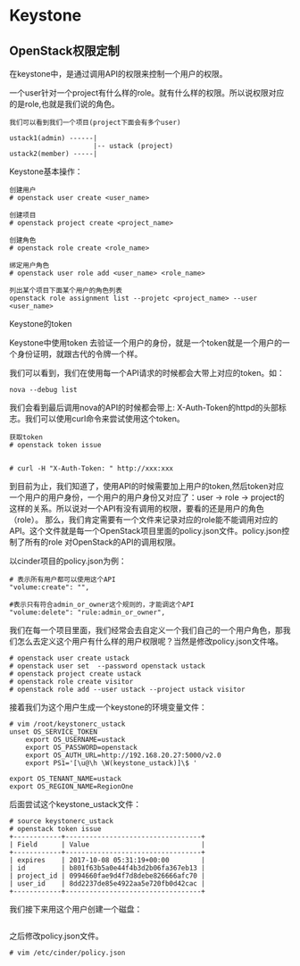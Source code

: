 # Keystone

## OpenStack权限定制

在keystone中，是通过调用API的权限来控制一个用户的权限。

一个user针对一个project有什么样的role。就有什么样的权限。所以说权限对应的是role,也就是我们说的角色。

```
我们可以看到我们一个项目(project下面会有多个user)

ustack1(admin) ------|
                     |-- ustack (project)
ustack2(member) -----|
```

Keystone基本操作：

```
创建用户
# openstack user create <user_name>

创建项目
# openstack project create <project_name>

创建角色
# openstack role create <role_name>

绑定用户角色
# openstack user role add <user_name> <role_name>

列出某个项目下面某个用户的角色列表
openstack role assignment list --projetc <project_name> --user <user_name>
```

Keystone的token

Keystone中使用token 去验证一个用户的身份，就是一个token就是一个用户的一个身份证明，就跟古代的令牌一个样。

我们可以看到，我们在使用每一个API请求的时候都会大带上对应的token。如：

```
nova --debug list
```

我们会看到最后调用nova的API的时候都会带上: X-Auth-Token的httpd的头部标志。我们可以使用curl命令来尝试使用这个token。

```
获取token
# openstack token issue


# curl -H "X-Auth-Token: " http://xxx:xxx
```

到目前为止，我们知道了，使用API的时候需要加上用户的token,然后token对应一个用户的用户身份，一个用户的用户身份又对应了：user -&gt; role -&gt; project的这样的关系。所以说对一个API有没有调用的权限，要看的还是用户的角色（role）。 那么，我们肯定需要有一个文件来记录对应的role能不能调用对应的API。这个文件就是每一个OpenStack项目里面的policy.json文件。policy.json控制了所有的role 对OpenStack的API的调用权限。

以cinder项目的policy.json为例：

```
# 表示所有用户都可以使用这个API
"volume:create": "", 

#表示只有符合admin_or_owner这个规则的，才能调这个API
"volume:delete": "rule:admin_or_owner",
```

我们在每一个项目里面，我们经常会去自定义一个我们自己的一个用户角色，那我们怎么去定义这个用户有什么样的用户权限呢？当然是修改policy.json文件咯。

```
# openstack user create ustack
# openstack user set  --password openstack ustack
# openstack project create ustack
# openstack role create visitor
# openstack role add --user ustack --project ustack visitor
```

接着我们为这个用户生成一个keystone的环境变量文件：

```
# vim /root/keystonerc_ustack
unset OS_SERVICE_TOKEN
    export OS_USERNAME=ustack
    export OS_PASSWORD=openstack
    export OS_AUTH_URL=http://192.168.20.27:5000/v2.0
    export PS1='[\u@\h \W(keystone_ustack)]\$ '

export OS_TENANT_NAME=ustack
export OS_REGION_NAME=RegionOne
```

后面尝试这个keystone\_ustack文件：

```
# source keystonerc_ustack
# openstack token issue
+------------+----------------------------------+
| Field      | Value                            |
+------------+----------------------------------+
| expires    | 2017-10-08 05:31:19+00:00        |
| id         | b801f63b5a0e44f4b3d2b06fa367eb13 |
| project_id | 0994660fae9d4f7d8debe826666afc70 |
| user_id    | 8dd2237de85e4922aa5e720fb0d42cac |
+------------+----------------------------------+
```

我们接下来用这个用户创建一个磁盘：

```

```

之后修改policy.json文件。

```
# vim /etc/cinder/policy.json
```



